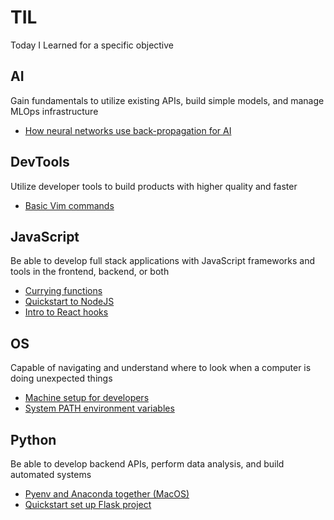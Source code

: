 # TIL
Today I Learned for a specific objective
## AI
Gain fundamentals to utilize existing APIs, build simple models, and manage MLOps infrastructure 
- [How neural networks use back-propagation for AI](https://github.com/linnalihe/til/blob/main/tech/AI/How%20neural%20networks%20use%20back-propagation%20for%20AI.md)

## DevTools
Utilize developer tools to build products with higher quality and faster
- [Basic Vim commands](https://github.com/linnalihe/til/blob/main/tech/DevTools/Basic%20Vim%20commands.md)

## JavaScript
Be able to develop full stack applications with JavaScript frameworks and tools in the frontend, backend, or both
- [Currying functions](https://github.com/linnalihe/til/blob/main/tech/JavaScript/Currying%20functions.md)
- [Quickstart to NodeJS](https://github.com/linnalihe/til/blob/main/tech/JavaScript/Quickstart%20NodeJS.md)
- [Intro to React hooks](https://github.com/linnalihe/til/blob/main/tech/JavaScript/Intro%20to%20React%20hooks.md)

## OS
Capable of navigating and understand where to look when a computer is doing unexpected things
- [Machine setup for developers](https://github.com/linnalihe/til/blob/main/tech/OS/Machine%20setup%20for%20developers.md)
- [System PATH environment variables](https://github.com/linnalihe/til/blob/main/tech/OS/System%20PATH%20environment%20variables.md)

## Python
Be able to develop backend APIs, perform data analysis, and build automated systems
- [Pyenv and Anaconda together (MacOS)](https://github.com/linnalihe/til/blob/main/tech/Python/Pyenv%20and%20Anaconda%20together%20(MacOS).md)
- [Quickstart set up Flask project](https://github.com/linnalihe/til/blob/main/tech/Python/Quickstart%20Flask.md)